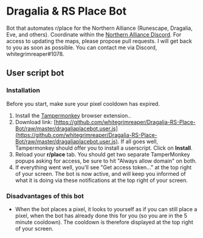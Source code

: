 # Dragalia & RS Place Bot

Bot that automates r/place for the Northern Alliance (Runescape, Dragalia, Eve, and others). Coordinate within the [Northern Alliance Discord](https://discord.gg/AaKgEYQp).
For access to updating the maps, please propose pull requests. I will get back to you as soon as possible. You can contact me via Discord, whitegrimreaper#1078.

## User script bot

### Installation

Before you start, make sure your pixel cooldown has expired.

1. Install the [Tampermonkey](https://www.tampermonkey.net/) browser extension..
2. Download link: [https://github.com/whitegrimreaper/Dragalia-RS-Place-Bot/raw/master/dragaliaplacebot.user.js](https://github.com/whitegrimreaper/Dragalia-RS-Place-Bot/raw/master/dragaliaplacebot.user.js). If all goes well, Tampermonkey should offer you to install a userscript. Click on **Install**.
3. Reload your **r/place** tab. You should get two separate TamperMonkey popups asking for access, be sure to hit "Always allow domain" on both.
4. If everything went well, you'll see "Get access token..." at the top right of your screen. The bot is now active, and will keep you informed of what it is doing via these notifications at the top right of your screen.

### Disadvantages of this bot

- When the bot places a pixel, it looks to yourself as if you can still place a pixel, when the bot has already done this for you (so you are in the 5 minute cooldown). The cooldown is therefore displayed at the top right of your screen.
